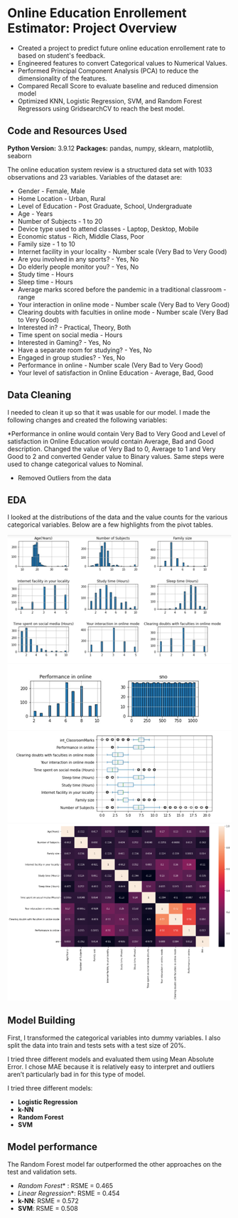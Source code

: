 # Online Education Enrollement Estimator: Project Overview 

* Created a project to predict future online education enrollement rate to based on student's feedback.
* Engineered features to convert Categorical values to Numerical Values.
* Performed  Principal Component Analysis (PCA) to reduce the dimensionality of the features.
* Compared Recall Score to evaluate baseline and reduced dimension model 
* Optimized KNN, Logistic Regression, SVM, and Random Forest Regressors using GridsearchCV to reach the best model. 


## Code and Resources Used 
**Python Version:** 3.9.12 
**Packages:** pandas, numpy, sklearn, matplotlib, seaborn

The online education system review is a structured data set with 1033 observations and 23 variables.
Variables of the dataset are: 
* Gender - Female, Male
* Home Location - Urban, Rural
* Level of Education - Post Graduate, School, Undergraduate
* Age - Years
* Number of Subjects - 1 to 20
* Device type used to attend classes - Laptop, Desktop, Mobile
* Economic status - Rich, Middle Class, Poor
* Family size - 1 to 10
* Internet facility in your locality - Number scale (Very Bad to Very Good)
* Are you involved in any sports? - Yes, No
* Do elderly people monitor you? - Yes, No
* Study time - Hours
* Sleep time - Hours
* Average marks scored before the pandemic in a traditional classroom - range
* Your interaction in online mode - Number scale (Very Bad to Very Good)
* Clearing doubts with faculties in online mode - Number scale (Very Bad to Very Good)
* Interested in? - Practical, Theory, Both
* Time spent on social media - Hours
* Interested in Gaming? - Yes, No
* Have a separate room for studying? - Yes, No
* Engaged in group studies? - Yes, No
* Performance in online - Number scale (Very Bad to Very Good)
* Your level of satisfaction in Online Education - Average, Bad, Good


## Data Cleaning
I needed to clean it up so that it was usable for our model. I made the following changes and created the following variables:
 
*Performance in online would contain Very Bad to Very Good and Level of satisfaction in Online Education would contain Average, Bad and Good description. Changed the value of Very Bad to 0, Average to 1 and Very Good to 2 and converted Gender value to Binary values. Same steps were used to change categorical values to Nominal.
*	Removed Outliers from the data

## EDA
I looked at the distributions of the data and the value counts for the various categorical variables. Below are a few highlights from the pivot tables. 

![alt text](https://github.com/Anupdavda/Online-Education/blob/master/picture1.jpg "Histogram of features")
![alt text](https://github.com/Anupdavda/Online-Education/blob/master/picture2.jpg "Histogram of features")
![alt text](https://github.com/Anupdavda/Online-Education/blob/master/picture3.jpg "Box Plot Showing Outliers")
![alt text](https://github.com/Anupdavda/Online-Education/blob/master/download.png "Correlation")

## Model Building 

First, I transformed the categorical variables into dummy variables. I also split the data into train and tests sets with a test size of 20%.   

I tried three different models and evaluated them using Mean Absolute Error. I chose MAE because it is relatively easy to interpret and outliers aren’t particularly bad in for this type of model.   

I tried three different models:
*	**Logistic Regression**
*	**k-NN** 
*	**Random Forest** 
*	**SVM** 

## Model performance
The Random Forest model far outperformed the other approaches on the test and validation sets. 
*	*Random Forest** : RSME = 0.465
*	*Linear Regression**: RSME = 0.454
*	**k-NN**: RSME = 0.572
*	**SVM**: RSME = 0.508




